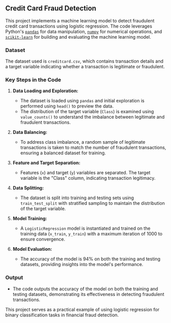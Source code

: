 ## Credit Card Fraud Detection

This project implements a machine learning model to detect fraudulent credit card transactions using logistic regression. The code leverages Python's [`pandas`](https://pandas.pydata.org/) for data manipulation, [`numpy`](https://numpy.org/) for numerical operations, and [`scikit-learn`](https://scikit-learn.org/stable/) for building and evaluating the machine learning model.

### Dataset
The dataset used is `creditcard.csv`, which contains transaction details and a target variable indicating whether a transaction is legitimate or fraudulent.

### Key Steps in the Code

1. **Data Loading and Exploration:**
   - The dataset is loaded using `pandas` and initial exploration is performed using `head()` to preview the data.
   - The distribution of the target variable (`Class`) is examined using `value_counts()` to understand the imbalance between legitimate and fraudulent transactions.

2. **Data Balancing:**
   - To address class imbalance, a random sample of legitimate transactions is taken to match the number of fraudulent transactions, ensuring a balanced dataset for training.

3. **Feature and Target Separation:**
   - Features (`x`) and target (`y`) variables are separated. The target variable is the "Class" column, indicating transaction legitimacy.

4. **Data Splitting:**
   - The dataset is split into training and testing sets using `train_test_split` with stratified sampling to maintain the distribution of the target variable.

5. **Model Training:**
   - A `LogisticRegression` model is instantiated and trained on the training data (`x_train`, `y_train`) with a maximum iteration of 1000 to ensure convergence.

6. **Model Evaluation:**
   - The accuracy of the model is 94% on both the training and testing datasets, providing insights into the model's performance.

### Output
- The code outputs the accuracy of the model on both the training and testing datasets, demonstrating its effectiveness in detecting fraudulent transactions.

This project serves as a practical example of using logistic regression for binary classification tasks in financial fraud detection.        
